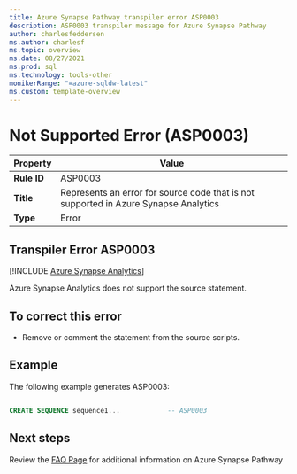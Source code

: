 ```yaml
---
title: Azure Synapse Pathway transpiler error ASP0003
description: ASP0003 transpiler message for Azure Synapse Pathway
author: charlesfeddersen
ms.author: charlesf
ms.topic: overview
ms.date: 08/27/2021
ms.prod: sql
ms.technology: tools-other
monikerRange: "=azure-sqldw-latest"
ms.custom: template-overview 
---
```


# Not Supported Error (ASP0003)

|Property|Value|
|-|-|
| **Rule ID** | ASP0003 |
| **Title** | Represents an error for source code that is not supported in Azure Synapse Analytics |
| **Type** | Error |

## Transpiler Error ASP0003
[!INCLUDE [Azure Synapse Analytics](../../../includes/applies-to-version/asa.md)]

Azure Synapse Analytics does not support the source statement.


## To correct this error

* Remove or comment the statement from the source scripts.

## Example

The following example generates ASP0003:

```sql

CREATE SEQUENCE sequence1...            -- ASP0003

```

## Next steps

Review the [FAQ Page](../pathway-faq.md) for additional information on Azure Synapse Pathway
